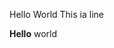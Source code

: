 <!--
code: distill-example
title: A distill example
desc: This a distill styled articale based on distill's template. 
template: blog
target: artical
date: 2019-10-10
-->

Hello World This ia line


__Hello__ world



